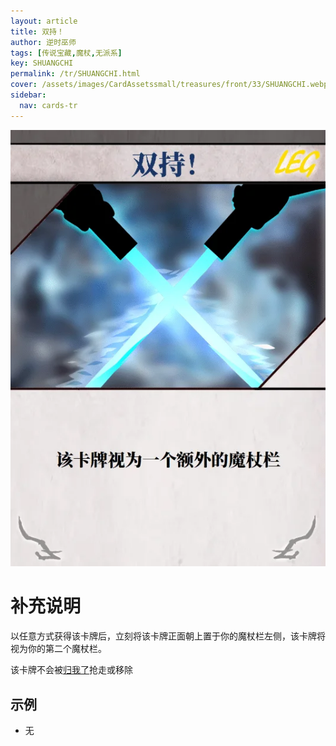 ```yaml
---
layout: article
title: 双持！
author: 逆时巫师
tags: [传说宝藏,魔杖,无派系]
key: SHUANGCHI
permalink: /tr/SHUANGCHI.html
cover: /assets/images/CardAssetssmall/treasures/front/33/SHUANGCHI.webp
sidebar:
  nav: cards-tr
---
```

![](/assets/images/CardAssets/treasures/front/33/SHUANGCHI.webp)

# 补充说明

以任意方式获得该卡牌后，立刻将该卡牌正面朝上置于你的魔杖栏左侧，该卡牌将视为你的第二个魔杖栏。

该卡牌不会被[归我了](/tr/GUIWOLE.html)抢走或移除

## 示例

* 无